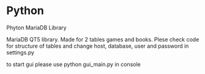# Python
Phyton MariaDB Library

MariaDB QT5 library. Made for 2 tables games and books.
Plese check code for structure of tables and change host, database, user and password in settings.py

to start gui please use python gui_main.py in console
